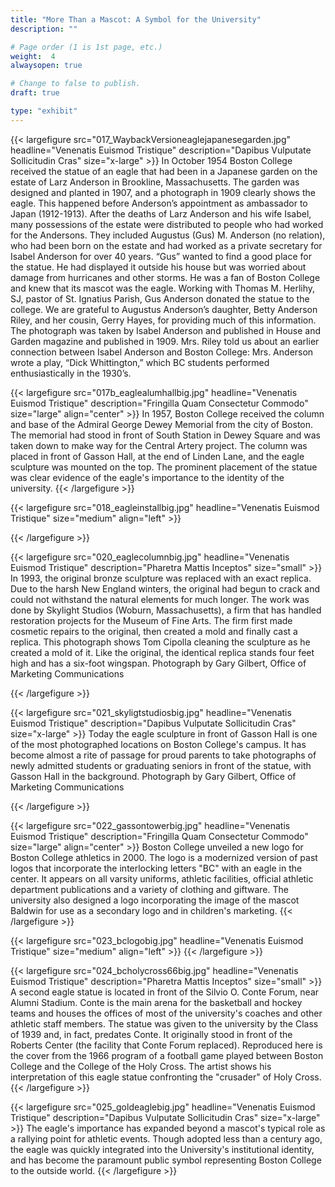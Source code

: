 ```yaml
---
title: "More Than a Mascot: A Symbol for the University"
description: ""

# Page order (1 is 1st page, etc.)
weight:  4
alwaysopen: true

# Change to false to publish.
draft: true

type: "exhibit"
---
```


{{< largefigure src="017_WaybackVersioneaglejapanesegarden.jpg"
                headline="Venenatis Euismod Tristique"
                description="Dapibus Vulputate Sollicitudin Cras"
                size="x-large" >}}
In October 1954 Boston College received the statue of an eagle that had been in a Japanese garden on the estate of Larz Anderson in Brookline, Massachusetts. The garden was designed and planted in 1907, and a photograph in 1909 clearly shows the eagle. This happened before Anderson’s appointment as ambassador to Japan  (1912-1913). After the deaths of Larz Anderson and his wife Isabel, many possessions of the estate were distributed to people who had worked for the Andersons. They included Augustus (Gus) M. Anderson (no relation), who had been born on the estate and had worked as a private secretary for Isabel Anderson for over 40 years. “Gus” wanted to find a good place for the statue. He had displayed it outside his house but was worried about damage from hurricanes and other storms.  He was a fan of Boston College and knew that its mascot was the eagle. Working with Thomas M. Herlihy, SJ, pastor of St. Ignatius Parish, Gus Anderson donated the statue to the college. We are grateful to Augustus Anderson’s daughter, Betty Anderson Riley, and her cousin, Gerry Hayes, for providing much of this information. The photograph was taken by Isabel Anderson and published in House and Garden magazine and published in 1909. Mrs. Riley told us about an earlier connection between Isabel Anderson and Boston College: Mrs. Anderson wrote a play, “Dick Whittington,” which BC students performed enthusiastically in the 1930’s.

{{< largefigure src="017b_eaglealumhallbig.jpg"
                headline="Venenatis Euismod Tristique"
                description="Fringilla Quam Consectetur Commodo" 
                size="large" align="center" >}}
In 1957, Boston College received the column and base of the Admiral George Dewey Memorial from the city of Boston. The memorial had stood in front of South Station in Dewey Square and was taken down to make way for the Central Artery project. The column was placed in front of Gasson Hall, at the end of Linden Lane, and the eagle sculpture was mounted on the top. The prominent placement of the statue was clear evidence of the eagle's importance to the identity of the university.
{{< /largefigure >}}

{{< largefigure src="018_eagleinstallbig.jpg"
                headline="Venenatis Euismod Tristique"
                size="medium"
                align="left" >}}

{{< /largefigure >}}

{{< largefigure src="020_eaglecolumnbig.jpg"
                headline="Venenatis Euismod Tristique"
                description="Pharetra Mattis Inceptos"
                size="small" >}}
In 1993, the original bronze sculpture was replaced with an exact replica. Due to the harsh New England winters, the original had begun to crack and could not withstand the natural elements for much longer. The work was done by Skylight Studios (Woburn, Massachusetts), a firm that has handled restoration projects for the Museum of Fine Arts. The firm first made cosmetic repairs to the original, then created a mold and finally cast a replica. This photograph shows Tom Cipolla cleaning the sculpture as he created a mold of it. Like the original, the identical replica stands four feet high and has a six-foot wingspan. 
Photograph by Gary Gilbert, Office of Marketing Communications

{{< /largefigure >}}

{{< largefigure src="021_skyligtstudiosbig.jpg"
                headline="Venenatis Euismod Tristique"
                description="Dapibus Vulputate Sollicitudin Cras"
                size="x-large" >}}
Today the eagle sculpture in front of Gasson Hall is one of the most photographed locations on Boston College's campus. It has become almost a rite of passage for proud parents to take photographs of newly admitted students or graduating seniors in front of the statue, with Gasson Hall in the background.
Photograph by Gary Gilbert, Office of Marketing Communications

{{< /largefigure >}}

{{< largefigure src="022_gassontowerbig.jpg"
                headline="Venenatis Euismod Tristique"
                description="Fringilla Quam Consectetur Commodo" 
                size="large" align="center" >}}
Boston College unveiled a new logo for Boston College athletics in 2000. The logo is a modernized version of past logos that incorporate the interlocking letters "BC" with an eagle in the center. It appears on all varsity uniforms, athletic facilities, official athletic department publications and a variety of clothing and giftware. The university also designed a logo incorporating the image of the mascot Baldwin for use as a secondary logo and in children's marketing.
{{< /largefigure >}}

{{< largefigure src="023_bclogobig.jpg"
                headline="Venenatis Euismod Tristique"
                size="medium"
                align="left" >}}
{{< /largefigure >}}

{{< largefigure src="024_bcholycross66big.jpg"
                headline="Venenatis Euismod Tristique"
                description="Pharetra Mattis Inceptos"
                size="small" >}}
A second eagle statue is located in front of the Silvio O. Conte Forum, near Alumni Stadium. Conte is the main arena for the basketball and hockey teams and houses the offices of most of the university's coaches and other athletic staff members. The statue was given to the university by the Class of 1939 and, in fact, predates Conte. It originally stood in front of the Roberts Center (the facility that Conte Forum replaced). Reproduced here is the cover from the 1966 program of a football game played between Boston College and the College of the Holy Cross. The artist shows his interpretation of this eagle statue confronting the "crusader" of Holy Cross.
{{< /largefigure >}}

{{< largefigure src="025_goldeaglebig.jpg"
                headline="Venenatis Euismod Tristique"
                description="Dapibus Vulputate Sollicitudin Cras"
                size="x-large" >}}
The eagle's importance has expanded beyond a mascot's typical role as a rallying point for athletic events. Though adopted less than a century ago, the eagle was quickly integrated into the University's institutional identity, and has become the paramount public symbol representing Boston College to the outside world.
{{< /largefigure >}}
